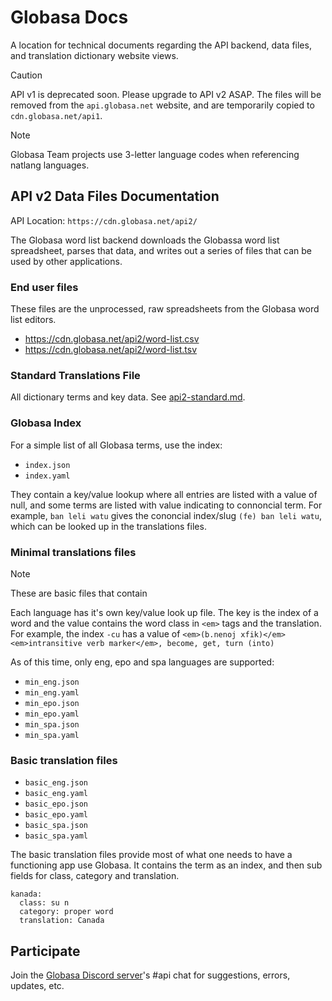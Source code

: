 # Globasa Docs

A location for technical documents regarding the API backend, data files, and translation dictionary website views.

> [!CAUTION]
> API v1 is deprecated soon. Please upgrade to API v2 ASAP. The files will be removed from the `api.globasa.net` website, and are temporarily copied to `cdn.globasa.net/api1`.

> [!NOTE]
> Globasa Team projects use 3-letter language codes when referencing natlang languages.

## API v2 Data Files Documentation

API Location: `https://cdn.globasa.net/api2/`

The Globasa word list backend downloads the Globassa word list spreadsheet, parses that data, and writes out a series of files that can be used by other applications.

### End user files
These files are the unprocessed, raw spreadsheets from the Globasa word list editors.
  * https://cdn.globasa.net/api2/word-list.csv
  * https://cdn.globasa.net/api2/word-list.tsv  

### Standard Translations File

All dictionary terms and key data. See [api2-standard.md](api2-standard.md).

### Globasa Index

For a simple list of all Globasa terms, use the index:

* `index.json`
* `index.yaml`

They contain a key/value lookup where all entries are listed with a value of null, and some terms are listed with value indicating to connoncial term. For example, `ban leli watu` gives the cononcial index/slug `(fe) ban leli watu`, which can be looked up in the translations files.

### Minimal translations files

> [!NOTE]
> These are basic files that contain

Each language has it's own key/value look up file. The key is the index of a word and the value contains the word class in `<em>` tags and the translation. For example, the index `-cu` has a value of `<em>(b.nenoj xfik)</em> <em>intransitive verb marker</em>, become, get, turn (into)`

As of this time, only eng, epo and spa languages are supported:

* `min_eng.json`
* `min_eng.yaml`
* `min_epo.json`
* `min_epo.yaml`
* `min_spa.json`
* `min_spa.yaml`

### Basic translation files

* `basic_eng.json`
* `basic_eng.yaml`
* `basic_epo.json`
* `basic_epo.yaml`
* `basic_spa.json`
* `basic_spa.yaml`

The basic translation files provide most of what one needs to have a functioning app use Globasa. It contains the term as an index, and then sub fields for class, category and translation.

```
kanada:
  class: su n
  category: proper word
  translation: Canada
```

## Participate

Join the [Globasa Discord server](https://discord.gg/JCaqAvapGR)'s #api chat for suggestions, errors, updates, etc.
